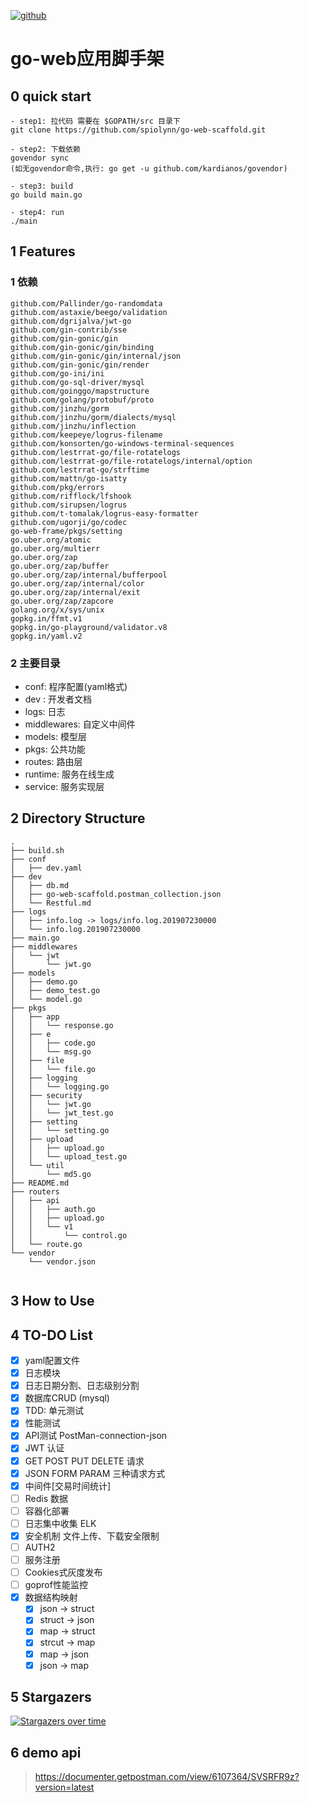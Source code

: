 [![github](https://img.shields.io/badge/github-spiolynn-brightgreen.svg)](http://panzi.online)

# go-web应用脚手架


## 0 quick start

```
- step1: 拉代码 需要在 $GOPATH/src 目录下
git clone https://github.com/spiolynn/go-web-scaffold.git

- step2: 下载依赖
govendor sync
(如无govendor命令,执行: go get -u github.com/kardianos/govendor)

- step3: build
go build main.go

- step4: run
./main
```

## 1 Features


### 1 依赖

```
github.com/Pallinder/go-randomdata
github.com/astaxie/beego/validation
github.com/dgrijalva/jwt-go
github.com/gin-contrib/sse
github.com/gin-gonic/gin
github.com/gin-gonic/gin/binding
github.com/gin-gonic/gin/internal/json
github.com/gin-gonic/gin/render
github.com/go-ini/ini
github.com/go-sql-driver/mysql
github.com/goinggo/mapstructure
github.com/golang/protobuf/proto
github.com/jinzhu/gorm
github.com/jinzhu/gorm/dialects/mysql
github.com/jinzhu/inflection
github.com/keepeye/logrus-filename
github.com/konsorten/go-windows-terminal-sequences
github.com/lestrrat-go/file-rotatelogs
github.com/lestrrat-go/file-rotatelogs/internal/option
github.com/lestrrat-go/strftime
github.com/mattn/go-isatty
github.com/pkg/errors
github.com/rifflock/lfshook
github.com/sirupsen/logrus
github.com/t-tomalak/logrus-easy-formatter
github.com/ugorji/go/codec
go-web-frame/pkgs/setting
go.uber.org/atomic
go.uber.org/multierr
go.uber.org/zap
go.uber.org/zap/buffer
go.uber.org/zap/internal/bufferpool
go.uber.org/zap/internal/color
go.uber.org/zap/internal/exit
go.uber.org/zap/zapcore
golang.org/x/sys/unix
gopkg.in/ffmt.v1
gopkg.in/go-playground/validator.v8
gopkg.in/yaml.v2
```

### 2 主要目录

- conf: 程序配置(yaml格式)
- dev : 开发者文档
- logs: 日志
- middlewares: 自定义中间件
- models: 模型层
- pkgs:  公共功能
- routes: 路由层
- runtime: 服务在线生成
- service: 服务实现层



## 2 Directory Structure

```
.
├── build.sh
├── conf
│   ├── dev.yaml
├── dev
│   ├── db.md
│   ├── go-web-scaffold.postman_collection.json
│   └── Restful.md
├── logs
│   ├── info.log -> logs/info.log.201907230000
│   └── info.log.201907230000
├── main.go
├── middlewares
│   └── jwt
│       └── jwt.go
├── models
│   ├── demo.go
│   ├── demo_test.go
│   └── model.go
├── pkgs
│   ├── app
│   │   └── response.go
│   ├── e
│   │   ├── code.go
│   │   └── msg.go
│   ├── file
│   │   └── file.go
│   ├── logging
│   │   └── logging.go
│   ├── security
│   │   └── jwt.go
│   │   └── jwt_test.go
│   ├── setting
│   │   └── setting.go
│   ├── upload
│   │   ├── upload.go
│   │   └── upload_test.go
│   └── util
│       └── md5.go
├── README.md
├── routers
│   ├── api
│   │   ├── auth.go
│   │   ├── upload.go
│   │   └── v1
│   │       └── control.go
│   └── route.go
└── vendor
    └── vendor.json


```

## 3 How to Use



## 4 TO-DO List

- [x] yaml配置文件
- [x] 日志模块
- [x] 日志日期分割、日志级别分割
- [x] 数据库CRUD (mysql)
- [X] TDD: 单元测试
- [X] 性能测试
- [X] API测试 PostMan-connection-json
- [X] JWT 认证
- [X] GET POST PUT DELETE 请求
- [X] JSON FORM PARAM 三种请求方式
- [X] 中间件[交易时间统计]
- [ ] Redis 数据
- [ ] 容器化部署
- [ ] 日志集中收集 ELK
- [X] 安全机制 文件上传、下载安全限制
- [ ] AUTH2
- [ ] 服务注册
- [ ] Cookies式灰度发布
- [ ] goprof性能监控
- [x] 数据结构映射
    - [X] json -> struct
    - [X] struct -> json
    - [X] map -> struct
    - [X] strcut -> map
    - [X] map -> json
    - [X] json -> map

## 5 Stargazers


[![Stargazers over time](https://starchart.cc/spiolynn/go-web-scaffold.svg)](https://starchart.cc/spiolynn/go-web-scaffold)


## 6 demo api

> https://documenter.getpostman.com/view/6107364/SVSRFR9z?version=latest


